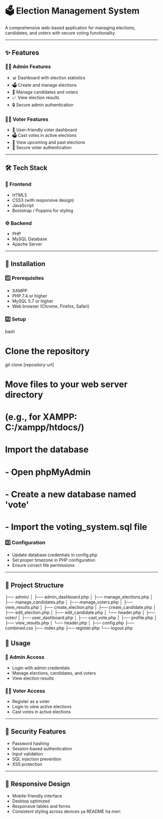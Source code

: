 # 🗳️ Election Management System  
A comprehensive web-based application for managing elections, candidates, and voters with secure voting functionality.

---

## ✨ Features

### 👨‍💼 Admin Features
- 📊 Dashboard with election statistics  
- 🗳️ Create and manage elections  
- 👥 Manage candidates and voters  
- 📈 View election results  
- 🔒 Secure admin authentication  

### 🧑‍💻 Voter Features
- 👤 User-friendly voter dashboard  
- 🗳️ Cast votes in active elections  
- 📅 View upcoming and past elections  
- 🔐 Secure voter authentication  

---

## 🛠️ Tech Stack

### 🎨 Frontend
- HTML5  
- CSS3 (with responsive design)  
- JavaScript  
- Bootstrap / Poppins for styling  

### ⚙️ Backend
- PHP  
- MySQL Database  
- Apache Server  

---

## 🧰 Installation

### 1️⃣ Prerequisites
- XAMPP 
- PHP 7.4 or higher  
- MySQL 5.7 or higher  
- Web browser (Chrome, Firefox, Safari)  

### 2️⃣ Setup

bash
# Clone the repository
git clone [repository-url]

# Move files to your web server directory
# (e.g., for XAMPP: C:/xampp/htdocs/)

# Import the database
# - Open phpMyAdmin
# - Create a new database named 'vote'
# - Import the voting_system.sql file


### 3️⃣ Configuration
- Update database credentials in config.php  
- Set proper timezone in PHP configuration  
- Ensure correct file permissions  

---

## 📁 Project Structure

├── admin/
│   ├── admin_dashboard.php
│   ├── manage_elections.php
│   ├── manage_candidates.php
│   ├── manage_voters.php
│   ├── view_results.php
│   ├── create_election.php
│   ├── create_candidate.php
│   ├── edit_election.php
│   ├── edit_candidate.php
│   └── header.php
│
├── voter/
│   ├── user_dashboard.php
│   ├── cast_vote.php
│   ├── profile.php
│   ├── view_results.php
│   └── header.php
│
├── config.php
├── combined.css
├── index.php
├── register.php
└── logout.php


## 🚀 Usage

### 🔑 Admin Access
- Login with admin credentials  
- Manage elections, candidates, and voters  
- View election results  

### 🙋‍♂️ Voter Access
- Register as a voter  
- Login to view active elections  
- Cast votes in active elections  

---

## 🔐 Security Features
- Password hashing  
- Session-based authentication  
- Input validation  
- SQL injection prevention  
- XSS protection  

---

## 📱 Responsive Design
- Mobile-friendly interface  
- Desktop optimized  
- Responsive tables and forms  
- Consistent styling across devices   ya README ha meri
